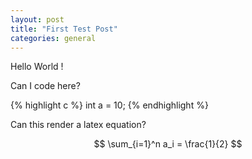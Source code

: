 ```yaml
---
layout: post
title: "First Test Post"
categories: general
---
```


Hello World !

Can I code here?

{% highlight c %}
int a = 10;
{% endhighlight %}

Can this render a latex equation?

$$
\sum_{i=1}^n a_i = \frac{1}{2}
$$